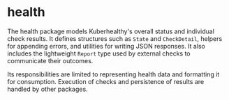 # health

The health package models Kuberhealthy's overall status and individual check results. It defines structures such as `State` and `CheckDetail`, helpers for appending errors, and utilities for writing JSON responses. It also includes the lightweight `Report` type used by external checks to communicate their outcomes.

Its responsibilities are limited to representing health data and formatting it for consumption. Execution of checks and persistence of results are handled by other packages.
